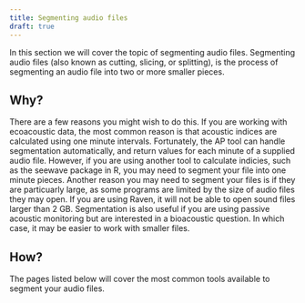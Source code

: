 ```yaml
---
title: Segmenting audio files
draft: true
---
```


In this section we will cover the topic of segmenting audio files. Segmenting
audio files (also known as cutting, slicing, or splitting), is the process of
segmenting an audio file into two or more smaller pieces. 

## Why?

There are a few reasons you might wish to do this. If you are working with
ecoacoustic data, the most common reason is that acoustic indices are calculated
using one minute intervals. Fortunately, the AP tool can handle segmentation
automatically, and return values for each minute of a supplied audio file.
However, if you are using another tool to calculate indicies, such as the
seewave package in R, you may need to segment your file into one minute pieces.
Another reason you may need to segment your files is if they are particuarly
large, as some programs are limited by the size of audio files they may open. If
you are using Raven, it will not be able to open sound files larger than 2 GB.
Segmentation is also useful if you are using passive acoustic monitoring but are
interested in a bioacoustic question. In which case, it may be easier to work
with smaller files. 

## How?
The pages listed below will cover the most common tools available to segment
your audio files. 
